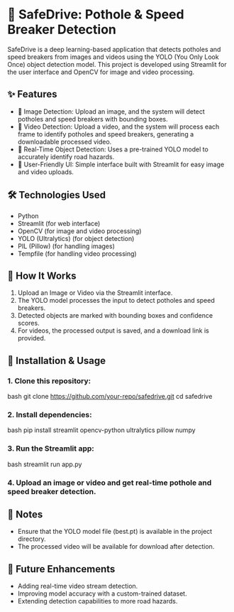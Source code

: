 # 🚗 SafeDrive: Pothole & Speed Breaker Detection  

SafeDrive is a deep learning-based application that detects potholes and speed breakers from images and videos using the YOLO (You Only Look Once) object detection model. This project is developed using Streamlit for the user interface and OpenCV for image and video processing.  

## ✨ Features  
- 📸 Image Detection: Upload an image, and the system will detect potholes and speed breakers with bounding boxes.  
- 🎥 Video Detection: Upload a video, and the system will process each frame to identify potholes and speed breakers, generating a downloadable processed video.  
- 🚀 Real-Time Object Detection: Uses a pre-trained YOLO model to accurately identify road hazards.  
- 📂 User-Friendly UI: Simple interface built with Streamlit for easy image and video uploads.  

## 🛠 Technologies Used  
- Python  
- Streamlit (for web interface)  
- OpenCV (for image and video processing)  
- YOLO (Ultralytics) (for object detection)  
- PIL (Pillow) (for handling images)  
- Tempfile (for handling video processing)  

## 📌 How It Works  
1. Upload an Image or Video via the Streamlit interface.  
2. The YOLO model processes the input to detect potholes and speed breakers.  
3. Detected objects are marked with bounding boxes and confidence scores.  
4. For videos, the processed output is saved, and a download link is provided.

## 🔧 Installation & Usage  

### 1. Clone this repository:
bash
git clone https://github.com/your-repo/safedrive.git
cd safedrive


### 2. Install dependencies:
bash
pip install streamlit opencv-python ultralytics pillow numpy


### 3. Run the Streamlit app:
bash
streamlit run app.py


### 4. Upload an image or video and get real-time pothole and speed breaker detection.

## 📢 Notes  
- Ensure that the YOLO model file (best.pt) is available in the project directory.  
- The processed video will be available for download after detection.  

## 🎯 Future Enhancements  
- Adding real-time video stream detection.  
- Improving model accuracy with a custom-trained dataset.  
- Extending detection capabilities to more road hazards.

